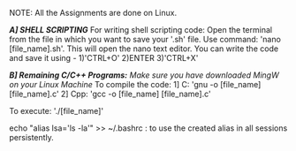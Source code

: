 NOTE: All the Assignments are done on Linux.

***A] SHELL SCRIPTING***
For writing shell scripting code: Open the terminal from the file in which you want to save your '.sh' file. 
Use command: 'nano [file_name].sh'. This will open the nano text editor. You can write the code and save it using - 1)'CTRL+O' 2)ENTER 3)'CTRL+X' 

***B] Remaining C/C++ Programs:***
*Make sure you have downloaded MingW on your Linux Machine*
To compile the code: 
1] C: 'gnu -o [file_name] [file_name].c'
2] Cpp: 'gcc -o [file_name] [file_name].c'

To execute: 
'./[file_name]'


echo "alias lsa='ls -la'" >> ~/.bashrc : to use the created alias in all sessions persistently. 


